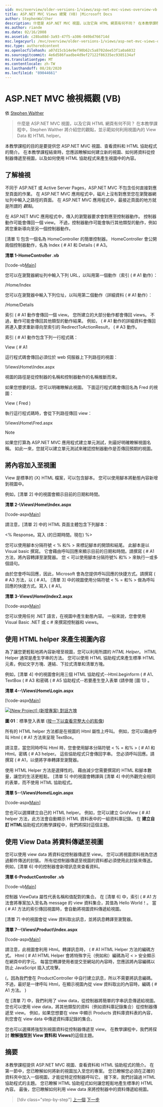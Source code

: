 ```yaml
---
uid: mvc/overview/older-versions-1/views/asp-net-mvc-views-overview-vb
title: ASP.NET MVC Views 總覽 (VB) |Microsoft Docs
author: StephenWalther
description: 什麼是 ASP.NET MVC 視圖，以及它與 HTML 網頁有何不同？ 在本教學課程中，Stephen Walther 將介紹您的觀點，並示範如何進行 .。。
ms.author: riande
ms.date: 02/16/2008
ms.assetid: c28ba88d-3a93-47f5-a306-049bd766714d
msc.legacyurl: /mvc/overview/older-versions-1/views/asp-net-mvc-views-overview-vb
msc.type: authoredcontent
ms.openlocfilehash: a07d15cb14e9ef90b62c5a8702dee53f1a0a6032
ms.sourcegitcommit: 4e6d586faadbe4d9ef27122f86335ec9385134af
ms.translationtype: MT
ms.contentlocale: zh-TW
ms.lasthandoff: 08/28/2020
ms.locfileid: "89044661"
---
```

# <a name="aspnet-mvc-views-overview-vb"></a>ASP.NET MVC 檢視概觀 (VB)

依 [Stephen Walther](https://github.com/StephenWalther)

> 什麼是 ASP.NET MVC 視圖，以及它與 HTML 網頁有何不同？ 在本教學課程中，Stephen Walther 將介紹您的觀點，並示範如何利用視圖內的 View Data 和 HTML helper。

本教學課程的目的是要提供您 ASP.NET MVC 視圖、查看資料和 HTML 協助程式的簡介。 在本教學課程結束時，您應該瞭解如何建立新的視圖、如何將資料從控制器傳遞至視圖，以及如何使用 HTML 協助程式來產生視圖中的內容。

## <a name="understanding-views"></a>了解檢視

不同于 ASP.NET 或 Active Server Pages，ASP.NET MVC 不包含任何直接對應至頁面的作業。 在 ASP.NET MVC 應用程式中，磁片上沒有對應至您在瀏覽器網址列中輸入之路徑的頁面。 在 ASP.NET MVC 應用程式中，最接近頁面的地方就是所謂的 *觀點*。

在 ASP.NET MVC 應用程式中，傳入的瀏覽器要求會對應至控制器動作。 控制器動作可能會傳回一個 view。 不過，控制器動作可能會執行其他類型的動作，例如將您重新導向至另一個控制器動作。

[清單 1] 包含一個名為 HomeController 的簡單控制器。 HomeController 會公開兩個控制器動作，名為 Index ( # A1 和 Details ( # A3。

**清單 1-HomeController .vb**

[!code-vb[Main](asp-net-mvc-views-overview-vb/samples/sample1.vb)]

您可以在瀏覽器網址列中輸入下列 URL，以叫用第一個動作（索引 ( # A1 動作）：

/Home/Index

您可以在瀏覽器中輸入下列位址，以叫用第二個動作（詳細資料 ( # A1 動作）：

/Home/Details

索引 ( # A1 動作會傳回一個 view。 您所建立的大部分動作都會傳回 views。 不過，動作可能會傳回其他類型的動作結果。 例如， ( # A1 動作的詳細資料會傳回將連入要求重新導向至索引的 RedirectToActionResult， ( # A3 動作。

索引 ( # A1 動作包含下列一行程式碼：

View ( # A1

這行程式碼會傳回必須位於 web 伺服器上下列路徑的視圖：

\Views\Home\Index.aspx

視圖的路徑是從控制器的名稱和控制器動作的名稱推斷而來。

如果您想要的話，您可以明確瞭解此視圖。 下面這行程式碼會傳回名為 Fred 的視圖：

View ( Fred ) 

執行這行程式碼時，會從下列路徑傳回 view：

\Views\Home\Fred.aspx

> [!NOTE] 
> 
> 如果您打算為 ASP.NET MVC 應用程式建立單元測試，則最好明確瞭解視圖名稱。 如此一來，您就可以建立單元測試來確認控制器動作是否傳回預期的視圖。

## <a name="adding-content-to-a-view"></a>將內容加入至視圖

View 是標準的 (X) HTML 檔案，可以包含腳本。 您可以使用腳本將動態內容新增到視圖中。

例如，[清單 2] 中的視圖會顯示目前的日期和時間。

**清單 2-\Views\Home\Index.aspx**

[!code-aspx[Main](asp-net-mvc-views-overview-vb/samples/sample2.aspx)]

請注意，[清單 2] 中的 HTML 頁面主體包含下列腳本：

&lt;% Response。寫入 (的日期時間。現在) %&gt;

您可以使用腳本分隔符號 &lt; % 和% &gt; 來標記腳本的開頭和結尾。 此腳本是以 Visual basic 撰寫。 它會藉由呼叫回應來顯示目前的日期和時間。請撰寫 ( # A1 方法，將內容轉譯至瀏覽器。 您 &lt; 可以使用腳本分隔符號% 和% &gt; 來執行一或多個語句。

由於您會呼叫回應，因此，Microsoft 會為您提供呼叫回應的快捷方式。請撰寫 ( # A3 方法，以 ( # A1。 [清單 3] 中的視圖使用分隔符號 &lt; % = 和% &gt; 做為呼叫回應的快捷方式。寫入 ( # A1。

**清單 3-Views\Home\Index2.aspx**

[!code-aspx[Main](asp-net-mvc-views-overview-vb/samples/sample3.aspx)]

您可以使用任何 .NET 語言，在視圖中產生動態內容。 一般來說，您會使用 Visual Basic .NET 或 c # 來撰寫控制器和 views。

## <a name="using-html-helpers-to-generate-view-content"></a>使用 HTML helper 來產生視圖內容

為了讓您更輕鬆地將內容新增至視圖，您可以利用所謂的 *HTML Helper*。 HTML Helper 通常是產生字串的方法。 您可以使用 HTML 協助程式來產生標準 HTML 元素，例如文字方塊、連結、下拉式清單和清單方塊。

例如，[清單 4] 中的視圖會利用三個 HTML 協助程式--Html.beginform ( # A1、TextBox ( # A3 和密碼 ( # A5 協助程式--若要產生登入表單 (請參閱 [圖 1]) 。

**清單 4--\Views\Home\Login.aspx**

[!code-aspx[Main](asp-net-mvc-views-overview-vb/samples/sample4.aspx)]

[![[New Project] \(新增專案\) 對話方塊](asp-net-mvc-views-overview-vb/_static/image1.jpg)](asp-net-mvc-views-overview-vb/_static/image1.png)

**圖 01**：標準登入表單 ([按一下以查看完整大小的影像](asp-net-mvc-views-overview-vb/_static/image2.png)) 

所有的 HTML helper 方法都是在視圖的 Html 屬性上呼叫。 例如，您可以藉由呼叫 Html ( # A1 方法來呈現 TextBox。

請注意，當您同時呼叫 Html 時，您會使用腳本分隔符號 &lt; % = 和% &gt; ( # A1 和 Html。密碼 ( # A3 helper。 這些協助程式只會傳回字串。 您必須呼叫回應。請撰寫 ( # A1，以便將字串轉譯至瀏覽器。

使用 HTML Helper 方法是選擇性的。 藉由減少您需要撰寫的 HTML 和腳本數量，讓您的生活更輕鬆。 [清單 5] 中的視圖會轉譯與 [清單 4] 中的外觀完全相同的表單，而不使用 HTML 協助程式。

**清單 5--\Views\Home\Login.aspx**

[!code-aspx[Main](asp-net-mvc-views-overview-vb/samples/sample5.aspx)]

您也可以選擇建立自己的 HTML helper。 例如，您可以建立 GridView ( # A1 helper 方法，此方法會自動顯示 HTML 資料表中的一組資料庫記錄。 在 **建立自訂 HTML**協助程式的教學課程中，我們將探討這個主題。

## <a name="using-view-data-to-pass-data-to-a-view"></a>使用 View Data 將資料傳遞至視圖

您可以使用 view data 將資料從控制器傳遞至 view。 您可以將視圖資料視為您透過郵件傳送的封裝。 所有從控制器傳遞至視圖的資料都必須使用此封裝來傳送。 例如，[清單 6] 中的控制器會新增訊息來查看資料。

**清單 6-ProductController .vb**

[!code-vb[Main](asp-net-mvc-views-overview-vb/samples/sample6.vb)]

控制器 ViewData 屬性代表名稱和值配對的集合。 在 [清單 6] 中，索引 ( # A1 方法會將專案加入至名為 message 的 view 資料集合，其值為 Hello World！。 當 ( # A1 方法的索引傳回視圖時，會自動將視圖資料傳遞給視圖。

[清單 7] 中的視圖會從 view 資料取出訊息，並將訊息轉譯至瀏覽器。

**清單 7--\Views\Product\Index.aspx**

[!code-aspx[Main](asp-net-mvc-views-overview-vb/samples/sample7.aspx)]

請注意，此視圖會利用 Html。轉譯訊息時， ( # A1 HTML Helper 方法的編碼方式。 Html ( # A1 HTML Helper 會將特殊字元（例如和）編碼為可 &lt; &gt; 安全顯示在網頁中的字元。 每當您轉譯使用者提交至網站的內容時，您應該將內容編碼以防止 JavaScript 插入式攻擊。

 (，因為我們會在 ProductController 中自行建立訊息，所以不需要將訊息編碼。 不過，最好是一律呼叫 Html，在顯示視圖內從 view 資料取出的內容時，編碼 ( # A1 方法。 ) 

在 [清單 7] 中，我們利用了 view data，從控制器將簡單的字串訊息傳遞給視圖。 您也可以使用 view data，將其他類型的資料（例如資料庫記錄集合）從控制器傳遞至 view。 例如，如果您想要在 view 中顯示 Products 資料庫資料表的內容，則您會在 view data 中傳遞資料庫記錄的集合。

您也可以選擇將強型別視圖資料從控制器傳遞至 view。 在教學課程中，我們將探討 **瞭解強型別 View 資料和 Views**的這個主題。

## <a name="summary"></a>摘要

本教學課程提供 ASP.NET MVC 視圖、查看資料和 HTML 協助程式的簡介。 在第一節中，您已瞭解如何將新的視圖加入至您的專案。 您已瞭解您必須在正確的資料夾中加入一個視圖，才能從特定控制器呼叫它。 接下來，我們討論過 HTML 協助程式的主題。 您已瞭解 HTML 協助程式如何讓您輕鬆地產生標準的 HTML 內容。 最後，您已瞭解如何利用 view data 來將控制器中的資料傳遞給視圖。

> [!div class="step-by-step"]
> [上一個](passing-data-to-view-master-pages-cs.md) 
> [下一步](creating-custom-html-helpers-vb.md)
